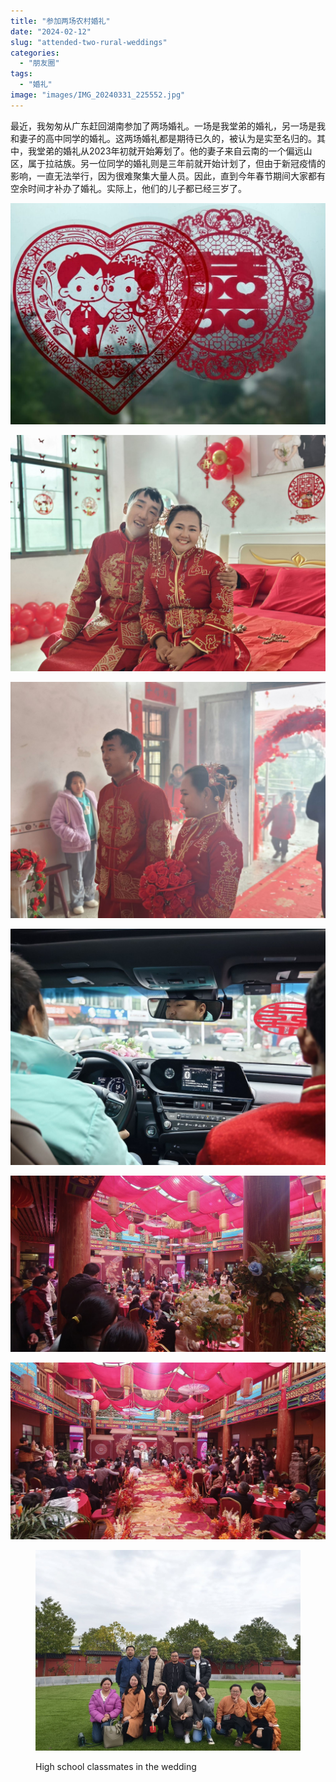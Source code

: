 ```yaml
---
title: "参加两场农村婚礼"
date: "2024-02-12"
slug: "attended-two-rural-weddings"
categories: 
  - "朋友圈"
tags: 
  - "婚礼"
image: "images/IMG_20240331_225552.jpg"
---
```


最近，我匆匆从广东赶回湖南参加了两场婚礼。一场是我堂弟的婚礼，另一场是我和妻子的高中同学的婚礼。这两场婚礼都是期待已久的，被认为是实至名归的。其中，我堂弟的婚礼从2023年初就开始筹划了。他的妻子来自云南的一个偏远山区，属于拉祜族。另一位同学的婚礼则是三年前就开始计划了，但由于新冠疫情的影响，一直无法举行，因为很难聚集大量人员。因此，直到今年春节期间大家都有空余时间才补办了婚礼。实际上，他们的儿子都已经三岁了。

![](images/img_20240331_2255526713963896924151500-1024x719.jpg)

![](images/img_20240331_2252412707979788661965791.jpg)

![](images/img_20240331_2252257655590671305893712.jpg)

![](images/img_20240331_2251554468487224971782114.jpg)

![](images/img_20240331_2243212787893249705961665.jpg)

![](images/img_20240331_2242526126878394556825131.jpg)

<figure>

![](images/img_20240331_2244064912301250362739463.jpg)

<figcaption>

High school classmates in the wedding

</figcaption>

</figure>
